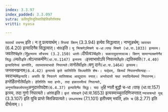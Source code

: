 ```yaml
---
index: 3.3.97
index_padded: 3.3.097
sutra: ऊतियूतिजूतिसातिहेतिकीर्त्तयश्च
vritti: nyasa

---
```

`स्वरार्थं वचनम्` इति। न तु प्रत्ययार्थम्। `स्त्रियां क्तिन्` (3.3.94) इत्येव सिद्धत्वात्। नाप्यूडर्थम्; `ज्वरत्वर` (6.4.20) इत्यादिनैव सिद्धत्वात्। `यौतेः`इति। `यु प्मिश्रणेऽमिश्रणे च-धा।पाफ् मिश्रणे (धा.पा.1033) इत्यस्य। `जवतेश्च` इति। `जु` इत्यस्य सौत्रस्य (3.2.150) धातोः। `दीर्घत्वञ्च` इति। चकारादुदात्तत्वञ्च। क्तिन् सामान्यलक्षणेनैव सिद्धः। `ल्यतेः` इति। `षोऽन्तकर्मणि` (धा.पा.1147) इत्यस्य । `इत्त्वाभावोऽपि निपात्यते` इति। `द्यतिस्यति` (7.4.40) इत्यादिनेत्त्वं प्राप्नोति, ततस्तस्याभावो निपात्यते। `सनोतेर्वा` इति। `षणु दाने` (धा.पा.1464) इत्यस्य। `जनसनखनाम्` (6.4.42) इत्यात्त्वे कृते सातिरिति सिध्यतीति शेष-। यद्येवम्, किमर्थं निपातनमित्याह-- `स्वराऱ्थम` इत्यादि। असति हि निपातने सातिश्शब्द आद्युदात्तः स्यात्। अन्तोदात्तो यथा स्यादित्येवमर्थ निपातनम्। `हन्तेर्हितनोतेर्वा` इति। हेतिरिति यदा हन्तेः, तदा हकारस्यैत्त्वं निपात्यते, अनुनासिकलोपस्तु `अनुदात्तोपदेश` (6.4.37) इत्यादिनैव सिद्धः। यदा तु `हि प्गतौ बुद्धौ च-धा।पाफ् (धा.पा.157) इत्स्य, तदा गुणो निपात्यते। `कीर्त्तिः`इति। `कृतं संशब्दने` (धा.पा.1653) इत्यस्माच्चुरादिणिजन्तात् `ण्यासश्रन्थो युच्` (3.3.107) इति युचि प्राप्ते क्तिन्निपात्यते। `उपधायाश्च` (7.1.101) इतीत्त्वम् भवति, `हलि च` (8.2.77) इति दीर्घत्वम्।।